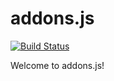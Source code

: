 # addons.js

[![Build Status](https://travis-ci.com/lucasalexsorensen/addons-js.svg?token=tBicbxSsjdv8BXq3ia6x&branch=master)](https://travis-ci.com/lucasalexsorensen/addons-js)

Welcome to addons.js!
